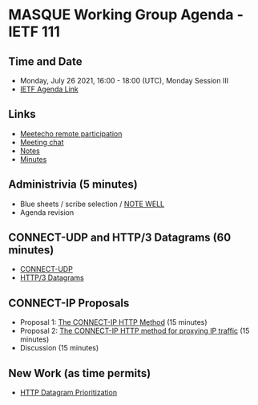 # MASQUE Working Group Agenda - IETF 111

## Time and Date

* Monday, July 26 2021, 16:00 - 18:00 (UTC), Monday Session III
* [IETF Agenda Link](https://datatracker.ietf.org/meeting/111/agenda/?show=masque)

## Links

* [Meetecho remote participation](https://meetings.conf.meetecho.com/ietf111/?group=masque&short=&item=1)
* [Meeting chat](xmpp:masque@jabber.ietf.org?join) 
* [Notes](https://codimd.ietf.org/notes-ietf-111-masque) 
* [Minutes](https://datatracker.ietf.org/doc/minutes-111-masque/)

## Administrivia (5 minutes)

* Blue sheets / scribe selection / [NOTE WELL](https://www.ietf.org/about/note-well.html) 
* Agenda revision

## CONNECT-UDP and HTTP/3 Datagrams (60 minutes)

- [CONNECT-UDP](https://datatracker.ietf.org/doc/draft-ietf-masque-connect-udp/)
- [HTTP/3 Datagrams](https://datatracker.ietf.org/doc/draft-ietf-masque-h3-datagram/)

## CONNECT-IP Proposals

- Proposal 1: [The CONNECT-IP HTTP Method](https://datatracker.ietf.org/doc/draft-cms-masque-connect-ip/) (15 minutes)
- Proposal 2: [The CONNECT-IP HTTP method for proxying IP traffic](https://datatracker.ietf.org/doc/draft-kuehlewind-masque-connect-ip/) (15 minutes)
- Discussion (15 minutes)

## New Work (as time permits)

- [HTTP Datagram Prioritization](https://datatracker.ietf.org/doc/draft-pardue-masque-dgram-priority/)
